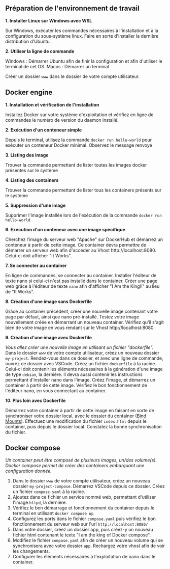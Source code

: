 ## Préparation de l'environnement de travail

 **1. Installer Linux sur Windows avec WSL**

Sur Windows, exécuter les commandes nécessaires à l'installation et à la configuration du sous-système linux. Faire en sorte d'installer la dernière distribution d'Ubuntu.

 **2. Utiliser la ligne de commande**
 
 Windows : Démarrer Ubuntu afin de finir la configuration et afin d'utiliser le terminal de cet OS.
 Macos : Démarrer un terminal
 
 Créer un dossier `www` dans le dossier de votre compte utilisateur.

## Docker engine

 **1. Installation et vérification de l'installation**

Installez Docker sur votre système d'exploitation et vérifiez en ligne de commandes le numéro de version du daemon installé.
 
 **2. Exécution d'un conteneur simple**

Depuis le terminal, utilisez la commande `docker run hello-world` pour exécuter un conteneur Docker minimal. Observez le message renvoyé
 
 **3. Listing des image**

 Trouver la commande permettant de lister toutes les images docker présentes sur le système
 
 **4. Listing des containers**

 Trouver la commande permettant de lister tous les containers présents sur le système

 **5. Suppression d'une image**

 Supprimer l'image installée lors de l'exécution de la commande `docker run hello-world`
 
 **6. Exécution d'un conteneur avec une image spécifique**

Cherchez l'image du serveur web "Apache" sur DockerHub et démarrez un conteneur à partir de cette image. Ce container devra permettre de démarrer un serveur web afin d'accéder au Vhost http://localhost:8080. Celui-ci doit afficher "It Works".
 
**7. Se connecter au container**

 En ligne de commandes, se connecter au container.
 Installer l'éditeur de texte nano si celui-ci n'est pas installé dans le container. Créer une page web grâce à l'éditeur de texte `nano` afin d'afficher "I Am the King!!" au lieu de "It Works".
 
**8. Création d'une image sans Dockerfile**

 Grâce au container précédent, créer une nouvelle image contenant votre page par défaut, ainsi que nano pré-installé.
 Testez votre image nouvellement créée en démarrant un nouveau container. Vérifiez qu'il s'agit bien de votre image en vous rendant sur le Vhost http://localhost:8080.
 
 **9. Création d'une image avec Dockerfile**

*Vous allez créer une nouvelle image en utilisant un fichier "dockerfile".* 
Dans le dossier `www` de votre compte utilisateur, créez un nouveau dossier `my-project`. Rendez-vous dans ce dossier, et avec une ligne de commande, ouvrez ce dossier avec VSCode.
Créez un fichier `dockerfile` à la racine. Celui-ci doit contenir les éléments nécessaires à la génération d'une image de type `debian`, la dernière. Il devra aussi contenir les instructions permettant d'installer nano dans l'image.
Créez l'image, et démarrez un container à partir de cette image.
Vérifiez le bon fonctionnement de l'éditeur nano, en vous connectant au container.

 **10. Plus loin avec Dockerfile**

Démarrez votre container à partir de cette image en faisant en sorte de synchroniser votre dossier local, avec le dossier du container ([Bind Mounts](https://docs.docker.com/storage/bind-mounts/#start-a-container-with-a-bind-mount)).
Effectuez une modification du fichier `index.html` depuis le container, puis depuis le dossier local. Constatez la bonne synchronisation du fichier.

## Docker compose
*Un container peut être composé de plusieurs images, un/des volume(s). Docker compose permet de créer des containers embarquant une configuration donnée.*

1. Dans le dossier `www` de votre compte utilisateur, créez un nouveau dossier `my-project-compose`. Démarrez VSCode depuis ce dossier. Créez un fichier `compose.yaml` à la racine.
2. Ajoutez dans ce fichier un service nommé web, permettant d'utiliser l'image `httpd`, la dernière.
3. Vérifiez le bon démarrage et fonctionnement du container depuis le terminal en utilisant `docker compose up`
4. Configurez les ports dans le fichier `compose.yaml` puis vérifiez le bon fonctionnement du serveur web sur l'url `http://localhost:8080/`
5. Dans votre dossier, créez un dossier app, puis créez-y un nouveau fichier html contenant le texte "I am the king of Docker compose".
6. Modifiez le fichier `compose.yaml` afin de créer un nouveau volume qui se synchronisera avec votre dossier `app`. Rechargez votre vhost afin de voir les changements.
7. Configurer les éléments nécessaires à l'exploitation de nano dans le container.